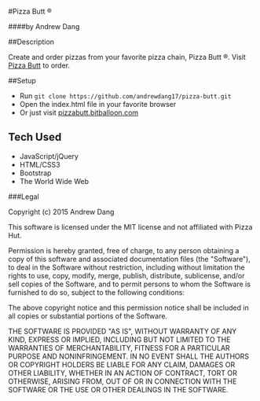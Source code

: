 #Pizza Butt &reg;

####by Andrew Dang

##Description

Create and order pizzas from your favorite pizza chain, Pizza Butt &reg;. Visit [Pizza Butt](https://pizzabutt.bitballoon.com) to order.


##Setup

* Run `git clone https://github.com/andrewdang17/pizza-butt.git`
* Open the index.html file in your favorite browser
* Or just visit [pizzabutt.bitballoon.com](pizzabutt.bitballoon.com)

## Tech Used

* JavaScript/jQuery
* HTML/CSS3
* Bootstrap
* The World Wide Web

###Legal

Copyright (c) 2015  Andrew Dang

This software is licensed under the MIT license and not affiliated with Pizza Hut.

Permission is hereby granted, free of charge, to any person obtaining a copy
of this software and associated documentation files (the "Software"), to deal
in the Software without restriction, including without limitation the rights
to use, copy, modify, merge, publish, distribute, sublicense, and/or sell
copies of the Software, and to permit persons to whom the Software is
furnished to do so, subject to the following conditions:

The above copyright notice and this permission notice shall be included in
all copies or substantial portions of the Software.

THE SOFTWARE IS PROVIDED "AS IS", WITHOUT WARRANTY OF ANY KIND, EXPRESS OR
IMPLIED, INCLUDING BUT NOT LIMITED TO THE WARRANTIES OF MERCHANTABILITY,
FITNESS FOR A PARTICULAR PURPOSE AND NONINFRINGEMENT. IN NO EVENT SHALL THE
AUTHORS OR COPYRIGHT HOLDERS BE LIABLE FOR ANY CLAIM, DAMAGES OR OTHER
LIABILITY, WHETHER IN AN ACTION OF CONTRACT, TORT OR OTHERWISE, ARISING FROM,
OUT OF OR IN CONNECTION WITH THE SOFTWARE OR THE USE OR OTHER DEALINGS IN
THE SOFTWARE.

